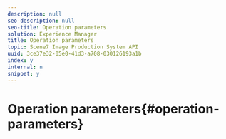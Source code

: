 ```yaml
---
description: null
seo-description: null
seo-title: Operation parameters
solution: Experience Manager
title: Operation parameters
topic: Scene7 Image Production System API
uuid: 3ce37e32-05e0-41d3-a708-030126193a1b
index: y
internal: n
snippet: y
---
```


# Operation parameters{#operation-parameters}

